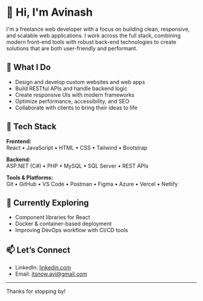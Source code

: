 # 👋 Hi, I'm Avinash

I'm a freelance web developer with a focus on building clean, responsive, and scalable web applications. I work across the full stack, combining modern front-end tools with robust back-end technologies to create solutions that are both user-friendly and performant.

## 💼 What I Do
- Design and develop custom websites and web apps
- Build RESTful APIs and handle backend logic
- Create responsive UIs with modern frameworks
- Optimize performance, accessibility, and SEO
- Collaborate with clients to bring their ideas to life

## 🧰 Tech Stack

**Frontend:**  
React • JavaScript • HTML • CSS • Tailwind • Bootstrap

**Backend:**  
ASP.NET (C#) • PHP • MySQL • SQL Server • REST APIs

**Tools & Platforms:**  
Git • GitHub • VS Code • Postman • Figma • Azure • Vercel • Netlify

## 🧩 Currently Exploring
- Component libraries for React  
- Docker & container-based deployment  
- Improving DevOps workflow with CI/CD tools

## 📫 Let’s Connect
- LinkedIn: [linkedin.com](https://www.linkedin.com/in/avinash-sharma-861729371)
- Email: [itsnow.avi@gmail.com](mailto:itsnow.avi@gmail.com)

---

Thanks for stopping by!
